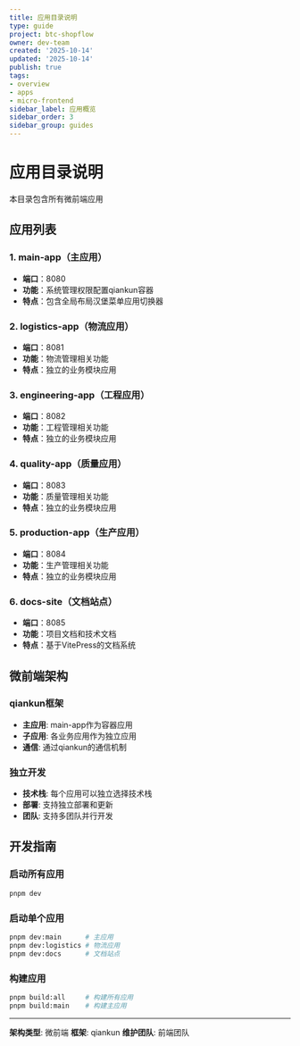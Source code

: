 ```yaml
---
title: 应用目录说明
type: guide
project: btc-shopflow
owner: dev-team
created: '2025-10-14'
updated: '2025-10-14'
publish: true
tags:
- overview
- apps
- micro-frontend
sidebar_label: 应用概览
sidebar_order: 3
sidebar_group: guides
---
```


# 应用目录说明

本目录包含所有微前端应用

## 应用列表

### 1. main-app（主应用）
- **端口**：8080
- **功能**：系统管理权限配置qiankun容器
- **特点**：包含全局布局汉堡菜单应用切换器

### 2. logistics-app（物流应用）
- **端口**：8081
- **功能**：物流管理相关功能
- **特点**：独立的业务模块应用

### 3. engineering-app（工程应用）
- **端口**：8082
- **功能**：工程管理相关功能
- **特点**：独立的业务模块应用

### 4. quality-app（质量应用）
- **端口**：8083
- **功能**：质量管理相关功能
- **特点**：独立的业务模块应用

### 5. production-app（生产应用）
- **端口**：8084
- **功能**：生产管理相关功能
- **特点**：独立的业务模块应用

### 6. docs-site（文档站点）
- **端口**：8085
- **功能**：项目文档和技术文档
- **特点**：基于VitePress的文档系统

## 微前端架构

### qiankun框架
- **主应用**: main-app作为容器应用
- **子应用**: 各业务应用作为独立应用
- **通信**: 通过qiankun的通信机制

### 独立开发
- **技术栈**: 每个应用可以独立选择技术栈
- **部署**: 支持独立部署和更新
- **团队**: 支持多团队并行开发

## 开发指南

### 启动所有应用
```bash
pnpm dev
```

### 启动单个应用
```bash
pnpm dev:main      # 主应用
pnpm dev:logistics # 物流应用
pnpm dev:docs      # 文档站点
```

### 构建应用
```bash
pnpm build:all     # 构建所有应用
pnpm build:main    # 构建主应用
```

---

**架构类型**: 微前端
**框架**: qiankun
**维护团队**: 前端团队
